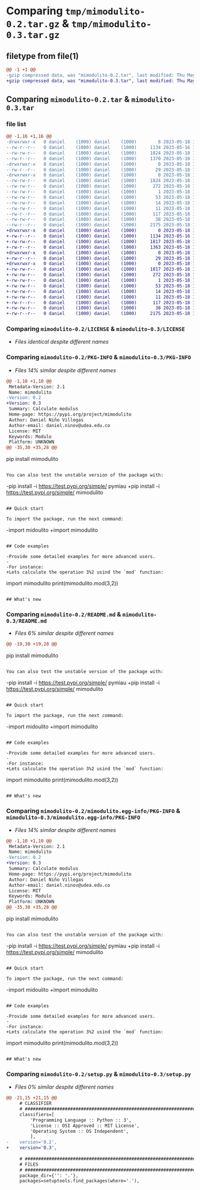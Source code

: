 # Comparing `tmp/mimodulito-0.2.tar.gz` & `tmp/mimodulito-0.3.tar.gz`

## filetype from file(1)

```diff
@@ -1 +1 @@
-gzip compressed data, was "mimodulito-0.2.tar", last modified: Thu May 18 18:22:04 2023, max compression
+gzip compressed data, was "mimodulito-0.3.tar", last modified: Thu May 18 18:26:30 2023, max compression
```

## Comparing `mimodulito-0.2.tar` & `mimodulito-0.3.tar`

### file list

```diff
@@ -1,16 +1,16 @@
-drwxrwxr-x   0 daniel    (1000) daniel    (1000)        0 2023-05-18 18:22:04.736888 mimodulito-0.2/
--rw-r--r--   0 daniel    (1000) daniel    (1000)     1134 2023-05-16 14:58:24.000000 mimodulito-0.2/LICENSE
--rw-rw-r--   0 daniel    (1000) daniel    (1000)     1824 2023-05-18 18:22:04.736888 mimodulito-0.2/PKG-INFO
--rw-r--r--   0 daniel    (1000) daniel    (1000)     1370 2023-05-18 18:20:45.000000 mimodulito-0.2/README.md
-drwxrwxr-x   0 daniel    (1000) daniel    (1000)        0 2023-05-18 18:22:04.736888 mimodulito-0.2/mimodulito/
--rw-r--r--   0 daniel    (1000) daniel    (1000)       29 2023-05-18 17:56:54.000000 mimodulito-0.2/mimodulito/__init__.py
-drwxrwxr-x   0 daniel    (1000) daniel    (1000)        0 2023-05-18 18:22:04.736888 mimodulito-0.2/mimodulito.egg-info/
--rw-rw-r--   0 daniel    (1000) daniel    (1000)     1824 2023-05-18 18:22:04.000000 mimodulito-0.2/mimodulito.egg-info/PKG-INFO
--rw-rw-r--   0 daniel    (1000) daniel    (1000)      272 2023-05-18 18:22:04.000000 mimodulito-0.2/mimodulito.egg-info/SOURCES.txt
--rw-rw-r--   0 daniel    (1000) daniel    (1000)        1 2023-05-18 18:22:04.000000 mimodulito-0.2/mimodulito.egg-info/dependency_links.txt
--rw-rw-r--   0 daniel    (1000) daniel    (1000)       53 2023-05-18 18:22:04.000000 mimodulito-0.2/mimodulito.egg-info/entry_points.txt
--rw-rw-r--   0 daniel    (1000) daniel    (1000)       14 2023-05-18 18:22:04.000000 mimodulito-0.2/mimodulito.egg-info/requires.txt
--rw-rw-r--   0 daniel    (1000) daniel    (1000)       11 2023-05-18 18:22:04.000000 mimodulito-0.2/mimodulito.egg-info/top_level.txt
--rw-r--r--   0 daniel    (1000) daniel    (1000)      117 2023-05-18 17:58:56.000000 mimodulito-0.2/pyproject.toml
--rw-rw-r--   0 daniel    (1000) daniel    (1000)       38 2023-05-18 18:22:04.736888 mimodulito-0.2/setup.cfg
--rw-r--r--   0 daniel    (1000) daniel    (1000)     2175 2023-05-18 18:21:45.000000 mimodulito-0.2/setup.py
+drwxrwxr-x   0 daniel    (1000) daniel    (1000)        0 2023-05-18 18:26:30.067295 mimodulito-0.3/
+-rw-r--r--   0 daniel    (1000) daniel    (1000)     1134 2023-05-16 14:58:24.000000 mimodulito-0.3/LICENSE
+-rw-rw-r--   0 daniel    (1000) daniel    (1000)     1817 2023-05-18 18:26:30.063295 mimodulito-0.3/PKG-INFO
+-rw-r--r--   0 daniel    (1000) daniel    (1000)     1363 2023-05-18 18:25:55.000000 mimodulito-0.3/README.md
+drwxrwxr-x   0 daniel    (1000) daniel    (1000)        0 2023-05-18 18:26:30.063295 mimodulito-0.3/mimodulito/
+-rw-r--r--   0 daniel    (1000) daniel    (1000)       29 2023-05-18 17:56:54.000000 mimodulito-0.3/mimodulito/__init__.py
+drwxrwxr-x   0 daniel    (1000) daniel    (1000)        0 2023-05-18 18:26:30.063295 mimodulito-0.3/mimodulito.egg-info/
+-rw-rw-r--   0 daniel    (1000) daniel    (1000)     1817 2023-05-18 18:26:30.000000 mimodulito-0.3/mimodulito.egg-info/PKG-INFO
+-rw-rw-r--   0 daniel    (1000) daniel    (1000)      272 2023-05-18 18:26:30.000000 mimodulito-0.3/mimodulito.egg-info/SOURCES.txt
+-rw-rw-r--   0 daniel    (1000) daniel    (1000)        1 2023-05-18 18:26:30.000000 mimodulito-0.3/mimodulito.egg-info/dependency_links.txt
+-rw-rw-r--   0 daniel    (1000) daniel    (1000)       53 2023-05-18 18:26:30.000000 mimodulito-0.3/mimodulito.egg-info/entry_points.txt
+-rw-rw-r--   0 daniel    (1000) daniel    (1000)       14 2023-05-18 18:26:30.000000 mimodulito-0.3/mimodulito.egg-info/requires.txt
+-rw-rw-r--   0 daniel    (1000) daniel    (1000)       11 2023-05-18 18:26:30.000000 mimodulito-0.3/mimodulito.egg-info/top_level.txt
+-rw-r--r--   0 daniel    (1000) daniel    (1000)      117 2023-05-18 17:58:56.000000 mimodulito-0.3/pyproject.toml
+-rw-rw-r--   0 daniel    (1000) daniel    (1000)       38 2023-05-18 18:26:30.067295 mimodulito-0.3/setup.cfg
+-rw-r--r--   0 daniel    (1000) daniel    (1000)     2175 2023-05-18 18:26:12.000000 mimodulito-0.3/setup.py
```

### Comparing `mimodulito-0.2/LICENSE` & `mimodulito-0.3/LICENSE`

 * *Files identical despite different names*

### Comparing `mimodulito-0.2/PKG-INFO` & `mimodulito-0.3/PKG-INFO`

 * *Files 14% similar despite different names*

```diff
@@ -1,10 +1,10 @@
 Metadata-Version: 2.1
 Name: mimodulito
-Version: 0.2
+Version: 0.3
 Summary: Calculate modulus
 Home-page: https://pypi.org/project/mimodulito
 Author: Daniel Niño Villegas
 Author-email: daniel.ninov@udea.edu.co
 License: MIT
 Keywords: Modulo
 Platform: UNKNOWN
@@ -35,30 +35,28 @@
 ```
 pip install mimodulito
 ```
 
 You can also test the unstable version of the package with:
 
 ```
-pip install -i https://test.pypi.org/simple/ pymiau
+pip install -i https://test.pypi.org/simple/ mimodulito
 ```
 
 ## Quick start
 
 To import the package, run the next command:
 
 ```
-import midoulito
+import mimodulito
 ```
 
 ## Code examples
 
-Provide some detailed examples for more advanced users.
-
-For instance:
+Lets calculate the operation 3%2 usind the `mod` function:
 
 ```
 import mimodulito
 print(mimodulito.mod(3,2))
 ```
 
 ## What's new
```

### Comparing `mimodulito-0.2/README.md` & `mimodulito-0.3/README.md`

 * *Files 6% similar despite different names*

```diff
@@ -19,30 +19,28 @@
 ```
 pip install mimodulito
 ```
 
 You can also test the unstable version of the package with:
 
 ```
-pip install -i https://test.pypi.org/simple/ pymiau
+pip install -i https://test.pypi.org/simple/ mimodulito
 ```
 
 ## Quick start
 
 To import the package, run the next command:
 
 ```
-import midoulito
+import mimodulito
 ```
 
 ## Code examples
 
-Provide some detailed examples for more advanced users.
-
-For instance:
+Lets calculate the operation 3%2 usind the `mod` function:
 
 ```
 import mimodulito
 print(mimodulito.mod(3,2))
 ```
 
 ## What's new
```

### Comparing `mimodulito-0.2/mimodulito.egg-info/PKG-INFO` & `mimodulito-0.3/mimodulito.egg-info/PKG-INFO`

 * *Files 14% similar despite different names*

```diff
@@ -1,10 +1,10 @@
 Metadata-Version: 2.1
 Name: mimodulito
-Version: 0.2
+Version: 0.3
 Summary: Calculate modulus
 Home-page: https://pypi.org/project/mimodulito
 Author: Daniel Niño Villegas
 Author-email: daniel.ninov@udea.edu.co
 License: MIT
 Keywords: Modulo
 Platform: UNKNOWN
@@ -35,30 +35,28 @@
 ```
 pip install mimodulito
 ```
 
 You can also test the unstable version of the package with:
 
 ```
-pip install -i https://test.pypi.org/simple/ pymiau
+pip install -i https://test.pypi.org/simple/ mimodulito
 ```
 
 ## Quick start
 
 To import the package, run the next command:
 
 ```
-import midoulito
+import mimodulito
 ```
 
 ## Code examples
 
-Provide some detailed examples for more advanced users.
-
-For instance:
+Lets calculate the operation 3%2 usind the `mod` function:
 
 ```
 import mimodulito
 print(mimodulito.mod(3,2))
 ```
 
 ## What's new
```

### Comparing `mimodulito-0.2/setup.py` & `mimodulito-0.3/setup.py`

 * *Files 0% similar despite different names*

```diff
@@ -21,15 +21,15 @@
     # CLASSIFIER
     # ######################################################################
     classifiers=[
         'Programming Language :: Python :: 3',
         'License :: OSI Approved :: MIT License',
         'Operating System :: OS Independent',
         ],
-    version='0.2',
+    version='0.3',
 
     # ######################################################################
     # FILES
     # ######################################################################
     package_dir={'': '.'},
     packages=setuptools.find_packages(where='.'),
```

